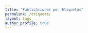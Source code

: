 ```yaml
---
title: "Publicaciones por Etiquetas"
permalink: /etiqueta/
layout: tags
author_profile: true
---
```

